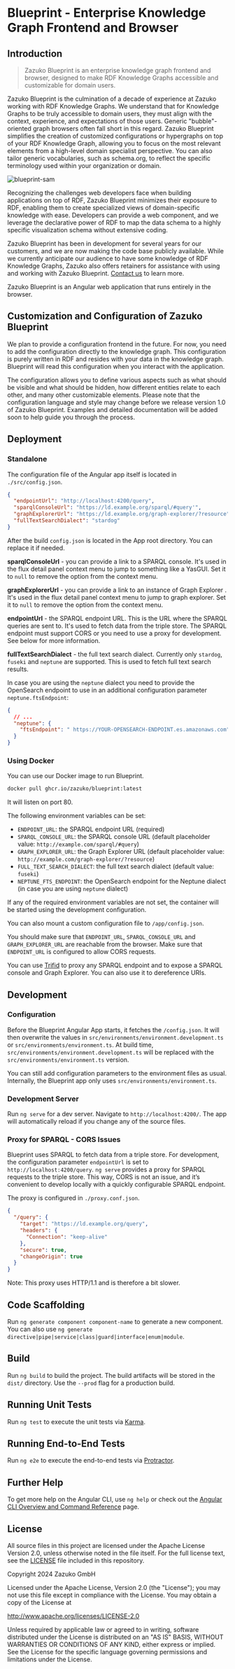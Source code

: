 # Blueprint - Enterprise Knowledge Graph Frontend and Browser

## Introduction

> Zazuko Blueprint is an enterprise knowledge graph frontend and browser, designed to make RDF Knowledge Graphs accessible and customizable for domain users.

Zazuko Blueprint is the culmination of a decade of experience at Zazuko working with RDF Knowledge Graphs. We understand that for Knowledge Graphs to be truly accessible to domain users, they must align with the context, experience, and expectations of those users. Generic "bubble"-oriented graph browsers often fall short in this regard. Zazuko Blueprint simplifies the creation of customized configurations or hypergraphs on top of your RDF Knowledge Graph, allowing you to focus on the most relevant elements from a high-level domain specialist perspective. You can also tailor generic vocabularies, such as schema.org, to reflect the specific terminology used within your organization or domain.

![blueprint-sam](https://github.com/zazuko/blueprint/assets/583021/81b89afa-e321-46a5-b773-4fe7d6e1c1da)

Recognizing the challenges web developers face when building applications on top of RDF, Zazuko Blueprint minimizes their exposure to RDF, enabling them to create specialized views of domain-specific knowledge with ease. Developers can provide a web component, and we leverage the declarative power of RDF to map the data schema to a highly specific visualization schema without extensive coding.

Zazuko Blueprint has been in development for several years for our customers, and we are now making the code base publicly available. While we currently anticipate our audience to have some knowledge of RDF Knowledge Graphs, Zazuko also offers retainers for assistance with using and working with Zazuko Blueprint. [Contact us](mailto:info@zazuko.com?subject=Blueprint%20Support) to learn more.

Zazuko Blueprint is an Angular web application that runs entirely in the browser.

## Customization and Configuration of Zazuko Blueprint

We plan to provide a configuration frontend in the future. For now, you need to add the configuration directly to the knowledge graph. This configuration is purely written in RDF and resides with your data in the knowledge graph. Blueprint will read this configuration when you interact with the application.

The configuration allows you to define various aspects such as what should be visible and what should be hidden, how different entities relate to each other, and many other customizable elements. Please note that the configuration language and style may change before we release version 1.0 of Zazuko Blueprint. Examples and detailed documentation will be added soon to help guide you through the process.

## Deployment

### Standalone

The configuration file of the Angular app itself is located in `./src/config.json`.

```json
{
  "endpointUrl": "http://localhost:4200/query",
  "sparqlConsoleUrl": "https://ld.example.org/sparql/#query'",
  "graphExplorerUrl": "https://ld.example.org/graph-explorer/?resource",
  "fullTextSearchDialect": "stardog"
}
```

After the build `config.json` is located in the App root directory.
You can replace it if needed.

**sparqlConsoleUrl** - you can provide a link to a SPARQL console. It's used in the flux detail panel context menu to jump to something like a YasGUI. Set it to `null` to remove the option from the context menu.

**graphExplorerUrl** - you can provide a link to an instance of Graph Explorer . It's used in the flux detail panel context menu to jump to graph explorer. Set it to `null` to remove the option from the context menu.

**endpointUrl** - the SPARQL endpoint URL. This is the URL where the SPARQL queries are sent to. It's used to fetch data from the triple store. The SPARQL endpoint must support CORS or you need to use a proxy for development. See below for more information.

**fullTextSearchDialect** - the full text search dialect. Currently only `stardog`, `fuseki` and `neptune` are supported. This is used to fetch full text search results.

In case you are using the `neptune` dialect you need to provide the OpenSearch endpoint to use in an additional configuration parameter `neptune.ftsEndpoint`:

```json
{
  // ...
  "neptune": {
    "ftsEndpoint": " https://YOUR-OPENSEARCH-ENDPOINT.es.amazonaws.com"
  }
}
```

### Using Docker

You can use our Docker image to run Blueprint.

```sh
docker pull ghcr.io/zazuko/blueprint:latest
```

It will listen on port 80.

The following environment variables can be set:

- `ENDPOINT_URL`: the SPARQL endpoint URL (required)
- `SPARQL_CONSOLE_URL`: the SPARQL console URL (default placeholder value: `http://example.com/sparql/#query`)
- `GRAPH_EXPLORER_URL`: the Graph Explorer URL (default placeholder value: `http://example.com/graph-explorer/?resource`)
- `FULL_TEXT_SEARCH_DIALECT`: the full text search dialect (default value: `fuseki`)
- `NEPTUNE_FTS_ENDPOINT`: the OpenSearch endpoint for the Neptune dialect (in case you are using `neptune` dialect)

If any of the required environment variables are not set, the container will be started using the development configuration.

You can also mount a custom configuration file to `/app/config.json`.

You should make sure that `ENDPOINT_URL`, `SPARQL_CONSOLE_URL` and `GRAPH_EXPLORER_URL` are reachable from the browser.
Make sure that `ENDPOINT_URL` is configured to allow CORS requests.

You can use [Trifid](https://github.com/zazuko/trifid) to proxy any SPARQL endpoint and to expose a SPARQL console and Graph Explorer.
You can also use it to dereference URIs.

## Development

### Configuration

Before the Blueprint Angular App starts, it fetches the `/config.json`. It will then overwrite the values in `src/environments/environment.development.ts` or `src/environments/environment.ts`. At build time, `src/environments/environment.development.ts` will be replaced with the `src/environments/environment.ts` version.

You can still add configuration parameters to the environment files as usual. Internally, the Blueprint app only uses `src/environments/environment.ts`.

### Development Server

Run `ng serve` for a dev server. Navigate to `http://localhost:4200/`. The app will automatically reload if you change any of the source files.

### Proxy for SPARQL - CORS Issues

Blueprint uses SPARQL to fetch data from a triple store. For development, the configuration parameter `endpointUrl` is set to `http://localhost:4200/query`. `ng serve` provides a proxy for SPARQL requests to the triple store. This way, CORS is not an issue, and it’s convenient to develop locally with a quickly configurable SPARQL endpoint.

The proxy is configured in `./proxy.conf.json`.

```json
{
  "/query": {
    "target": "https://ld.example.org/query",
    "headers": {
      "Connection": "keep-alive"
    },
    "secure": true,
    "changeOrigin": true
  }
}
```

Note: This proxy uses HTTP/1.1 and is therefore a bit slower.

## Code Scaffolding

Run `ng generate component component-name` to generate a new component. You can also use `ng generate directive|pipe|service|class|guard|interface|enum|module`.

## Build

Run `ng build` to build the project. The build artifacts will be stored in the `dist/` directory. Use the `--prod` flag for a production build.

## Running Unit Tests

Run `ng test` to execute the unit tests via [Karma](https://karma-runner.github.io).

## Running End-to-End Tests

Run `ng e2e` to execute the end-to-end tests via [Protractor](http://www.protractortest.org/).

## Further Help

To get more help on the Angular CLI, use `ng help` or check out the [Angular CLI Overview and Command Reference](https://angular.io/cli) page.

## License

All source files in this project are licensed under the Apache License Version 2.0, unless otherwise noted in the file itself. For the full license text, see the [LICENSE](./LICENSE) file included in this repository.

Copyright 2024 Zazuko GmbH

Licensed under the Apache License, Version 2.0 (the "License");
you may not use this file except in compliance with the License.
You may obtain a copy of the License at

http://www.apache.org/licenses/LICENSE-2.0

Unless required by applicable law or agreed to in writing, software
distributed under the License is distributed on an "AS IS" BASIS,
WITHOUT WARRANTIES OR CONDITIONS OF ANY KIND, either express or implied.
See the License for the specific language governing permissions and
limitations under the License.
